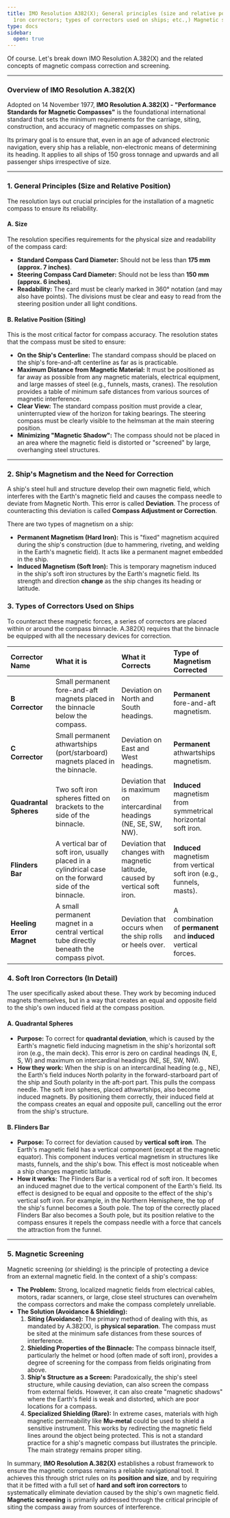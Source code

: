 ```yaml
---
title: IMO Resolution A382(X); General principles (size and relative position; soft
  1ron correctors; types of correctors used on ships; etc.,) Magnetic screening;
type: docs
sidebar:
  open: true
---
```


Of course. Let's break down IMO Resolution A.382(X) and the related concepts of magnetic compass correction and screening.

---

### **Overview of IMO Resolution A.382(X)**

Adopted on 14 November 1977, **IMO Resolution A.382(X) - "Performance Standards for Magnetic Compasses"** is the foundational international standard that sets the minimum requirements for the carriage, siting, construction, and accuracy of magnetic compasses on ships.

Its primary goal is to ensure that, even in an age of advanced electronic navigation, every ship has a reliable, non-electronic means of determining its heading. It applies to all ships of 150 gross tonnage and upwards and all passenger ships irrespective of size.

---

### **1. General Principles (Size and Relative Position)**

The resolution lays out crucial principles for the installation of a magnetic compass to ensure its reliability.

#### **A. Size**
The resolution specifies requirements for the physical size and readability of the compass card:
*   **Standard Compass Card Diameter:** Should not be less than **175 mm (approx. 7 inches)**.
*   **Steering Compass Card Diameter:** Should not be less than **150 mm (approx. 6 inches)**.
*   **Readability:** The card must be clearly marked in 360° notation (and may also have points). The divisions must be clear and easy to read from the steering position under all light conditions.

#### **B. Relative Position (Siting)**
This is the most critical factor for compass accuracy. The resolution states that the compass must be sited to ensure:
*   **On the Ship's Centerline:** The standard compass should be placed on the ship's fore-and-aft centerline as far as is practicable.
*   **Maximum Distance from Magnetic Material:** It must be positioned as far away as possible from any magnetic materials, electrical equipment, and large masses of steel (e.g., funnels, masts, cranes). The resolution provides a table of minimum safe distances from various sources of magnetic interference.
*   **Clear View:** The standard compass position must provide a clear, uninterrupted view of the horizon for taking bearings. The steering compass must be clearly visible to the helmsman at the main steering position.
*   **Minimizing "Magnetic Shadow":** The compass should not be placed in an area where the magnetic field is distorted or "screened" by large, overhanging steel structures.

---

### **2. Ship's Magnetism and the Need for Correction**

A ship's steel hull and structure develop their own magnetic field, which interferes with the Earth's magnetic field and causes the compass needle to deviate from Magnetic North. This error is called **Deviation**. The process of counteracting this deviation is called **Compass Adjustment or Correction**.

There are two types of magnetism on a ship:

*   **Permanent Magnetism (Hard Iron):** This is "fixed" magnetism acquired during the ship's construction (due to hammering, riveting, and welding in the Earth's magnetic field). It acts like a permanent magnet embedded in the ship.
*   **Induced Magnetism (Soft Iron):** This is temporary magnetism induced in the ship's soft iron structures by the Earth's magnetic field. Its strength and direction **change** as the ship changes its heading or latitude.

### **3. Types of Correctors Used on Ships**

To counteract these magnetic forces, a series of correctors are placed within or around the compass binnacle. A.382(X) requires that the binnacle be equipped with all the necessary devices for correction.

| Corrector Name | What it is | What it Corrects | Type of Magnetism Corrected |
| :--- | :--- | :--- | :--- |
| **B Corrector** | Small permanent fore-and-aft magnets placed in the binnacle below the compass. | Deviation on North and South headings. | **Permanent** fore-and-aft magnetism. |
| **C Corrector** | Small permanent athwartships (port/starboard) magnets placed in the binnacle. | Deviation on East and West headings. | **Permanent** athwartships magnetism. |
| **Quadrantal Spheres** | Two soft iron spheres fitted on brackets to the side of the binnacle. | Deviation that is maximum on intercardinal headings (NE, SE, SW, NW). | **Induced** magnetism from symmetrical horizontal soft iron. |
| **Flinders Bar** | A vertical bar of soft iron, usually placed in a cylindrical case on the forward side of the binnacle. | Deviation that changes with magnetic latitude, caused by vertical soft iron. | **Induced** magnetism from vertical soft iron (e.g., funnels, masts). |
| **Heeling Error Magnet**| A small permanent magnet in a central vertical tube directly beneath the compass pivot. | Deviation that occurs when the ship rolls or heels over. | A combination of **permanent** and **induced** vertical forces. |

### **4. Soft Iron Correctors (In Detail)**

The user specifically asked about these. They work by becoming induced magnets themselves, but in a way that creates an equal and opposite field to the ship's own induced field at the compass position.

#### **A. Quadrantal Spheres**
*   **Purpose:** To correct for **quadrantal deviation**, which is caused by the Earth's magnetic field inducing magnetism in the ship's horizontal soft iron (e.g., the main deck). This error is zero on cardinal headings (N, E, S, W) and maximum on intercardinal headings (NE, SE, SW, NW).
*   **How they work:** When the ship is on an intercardinal heading (e.g., NE), the Earth's field induces North polarity in the forward-starboard part of the ship and South polarity in the aft-port part. This pulls the compass needle. The soft iron spheres, placed athwartships, also become induced magnets. By positioning them correctly, their induced field at the compass creates an equal and opposite pull, cancelling out the error from the ship's structure.

#### **B. Flinders Bar**
*   **Purpose:** To correct for deviation caused by **vertical soft iron**. The Earth's magnetic field has a vertical component (except at the magnetic equator). This component induces vertical magnetism in structures like masts, funnels, and the ship's bow. This effect is most noticeable when a ship changes magnetic latitude.
*   **How it works:** The Flinders Bar is a vertical rod of soft iron. It becomes an induced magnet due to the vertical component of the Earth's field. Its effect is designed to be equal and opposite to the effect of the ship's vertical soft iron. For example, in the Northern Hemisphere, the top of the ship's funnel becomes a South pole. The top of the correctly placed Flinders Bar also becomes a South pole, but its position relative to the compass ensures it repels the compass needle with a force that cancels the attraction from the funnel.

---

### **5. Magnetic Screening**

Magnetic screening (or shielding) is the principle of protecting a device from an external magnetic field. In the context of a ship's compass:

*   **The Problem:** Strong, localized magnetic fields from electrical cables, motors, radar scanners, or large, close steel structures can overwhelm the compass correctors and make the compass completely unreliable.
*   **The Solution (Avoidance & Shielding):**
    1.  **Siting (Avoidance):** The primary method of dealing with this, as mandated by A.382(X), is **physical separation**. The compass must be sited at the minimum safe distances from these sources of interference.
    2.  **Shielding Properties of the Binnacle:** The compass binnacle itself, particularly the helmet or hood (often made of soft iron), provides a degree of screening for the compass from fields originating from above.
    3.  **Ship's Structure as a Screen:** Paradoxically, the ship's steel structure, while causing deviation, can also screen the compass from external fields. However, it can also create "magnetic shadows" where the Earth's field is weak and distorted, which are poor locations for a compass.
    4.  **Specialized Shielding (Rare):** In extreme cases, materials with high magnetic permeability like **Mu-metal** could be used to shield a sensitive instrument. This works by redirecting the magnetic field lines around the object being protected. This is not a standard practice for a ship's magnetic compass but illustrates the principle. The main strategy remains proper siting.

In summary, **IMO Resolution A.382(X)** establishes a robust framework to ensure the magnetic compass remains a reliable navigational tool. It achieves this through strict rules on its **position and size**, and by requiring that it be fitted with a full set of **hard and soft iron correctors** to systematically eliminate deviation caused by the ship's own magnetic field. **Magnetic screening** is primarily addressed through the critical principle of siting the compass away from sources of interference.